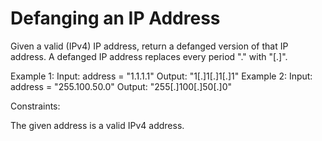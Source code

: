 # Defanging an IP Address

Given a valid (IPv4) IP address, return a defanged version of that IP address.
A defanged IP address replaces every period "." with "[.]".

Example 1:
Input: address = "1.1.1.1"
Output: "1[.]1[.]1[.]1"
Example 2:
Input: address = "255.100.50.0"
Output: "255[.]100[.]50[.]0"

Constraints:

The given address is a valid IPv4 address.
